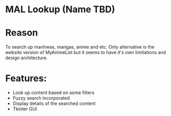 # MAL Lookup (Name TBD)

# Reason
To search up manhwas, mangas, anime and etc. 
Only alternative is the website version of MyAnimeList but it seems to have it's own limitations and design architecture.

# Features:
- Look up content based on some filters
- Fuzzy search incorporated
- Display details of the searched content
- Tkinter GUI